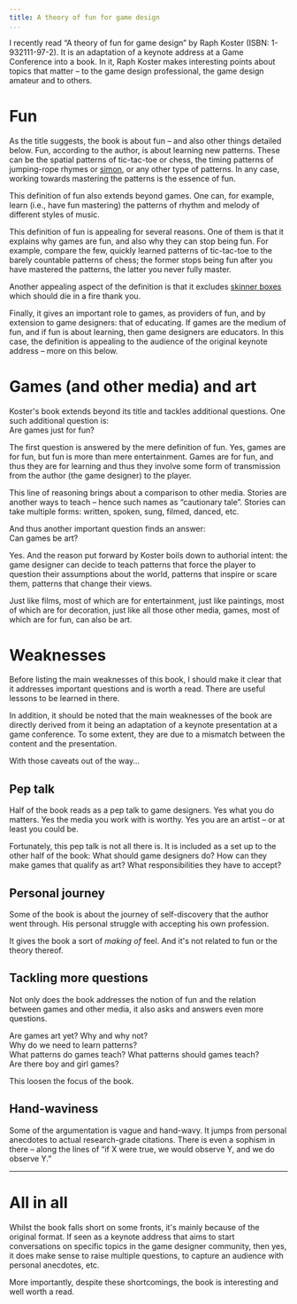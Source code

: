 ```yaml
---
title: A theory of fun for game design
...
```


I recently read “A theory of fun for game design” by Raph Koster (ISBN: 1-932111-97-2).
It is an adaptation of a keynote address at a Game Conference into a book.
In it, Raph Koster makes interesting points about topics that matter – to the game design professional, the game design amateur and to others.


# Fun

As the title suggests, the book is about fun – and also other things detailed below.
Fun, according to the author, is about learning new patterns.
These can be the spatial patterns of tic-tac-toe or chess, the timing patterns of jumping-rope rhymes or [simon](https://en.wikipedia.org/wiki/Simon_(game)), or any other type of patterns.
In any case, working towards mastering the patterns is the essence of fun.

This definition of fun also extends beyond games.
One can, for example, learn (i.e., have fun mastering) the patterns of rhythm and melody of different styles of music.

This definition of fun is appealing for several reasons.
One of them is that it explains why games are fun, and also why they can stop being fun.
For example, compare the few, quickly learned patterns of tic-tac-toe to the barely countable patterns of chess;
the former stops being fun after you have mastered the patterns, the latter you never fully master.

Another appealing aspect of the definition is that it excludes [skinner boxes](https://en.wikipedia.org/wiki/Operant_conditioning_chamber) which should die in a fire thank you.

Finally, it gives an important role to games, as providers of fun, and by extension to game designers: that of educating.
If games are the medium of fun, and if fun is about learning, then game designers are educators.
In this case, the definition is appealing to the audience of the original keynote address – more on this below.


# Games (and other media) and art

Koster's book extends beyond its title and tackles additional questions.
One such additional question is:  
Are games just for fun?

The first question is answered by the mere definition of fun.
Yes, games are for fun, but fun is more than mere entertainment.
Games are for fun, and thus they are for learning and thus they involve some form of transmission from the author (the game designer) to the player.

This line of reasoning brings about a comparison to other media.
Stories are another ways to teach – hence such names as “cautionary tale”.
Stories can take multiple forms: written, spoken, sung, filmed, danced, etc.

And thus another important question finds an answer:  
Can games be art?

Yes.
And the reason put forward by Koster boils down to authorial intent:
the game designer can decide to teach patterns that force the player to question their assumptions about the world, patterns that inspire or scare them, patterns that change their views.

Just like films, most of which are for entertainment, just like paintings, most of which are for decoration, just like all those other media, games, most of which are for fun, can also be art.


# Weaknesses

Before listing the main weaknesses of this book, I should make it clear that it addresses important questions and is worth a read.
There are useful lessons to be learned in there.

In addition, it should be noted that the main weaknesses of the book are directly derived from it being an adaptation of a keynote presentation at a game conference.
To some extent, they are due to a mismatch between the content and the presentation.

With those caveats out of the way…

## Pep talk

Half of the book reads as a pep talk to game designers.
Yes what you do matters.
Yes the media you work with is worthy.
Yes you are an artist – or at least you could be.

Fortunately, this pep talk is not all there is.
It is included as a set up to the other half of the book:
What should game designers do?
How can they make games that qualify as art?
What responsibilities they have to accept?

## Personal journey

Some of the book is about the journey of self-discovery that the author went through.
His personal struggle with accepting his own profession.

It gives the book a sort of *making of* feel.
And it's not related to fun or the theory thereof.

## Tackling more questions

Not only does the book addresses the notion of fun and the relation between games and other media,
it also asks and answers even more questions.

Are games art yet? Why and why not?  
Why do we need to learn patterns?  
What patterns do games teach? What patterns should games teach?  
Are there boy and girl games?

This loosen the focus of the book.

## Hand-waviness

Some of the argumentation is vague and hand-wavy.
It jumps from personal anecdotes to actual research-grade citations.
There is even a sophism in there – along the lines of “if X were true, we would observe Y, and we do observe Y.”


-------------------------------------

# All in all

Whilst the book falls short on some fronts, it's mainly because of the original format.
If seen as a keynote address that aims to start conversations on specific topics in the game designer community, then yes, it does make sense to raise multiple questions, to capture an audience with personal anecdotes, etc.

More importantly, despite these shortcomings, the book is interesting and well worth a read.

